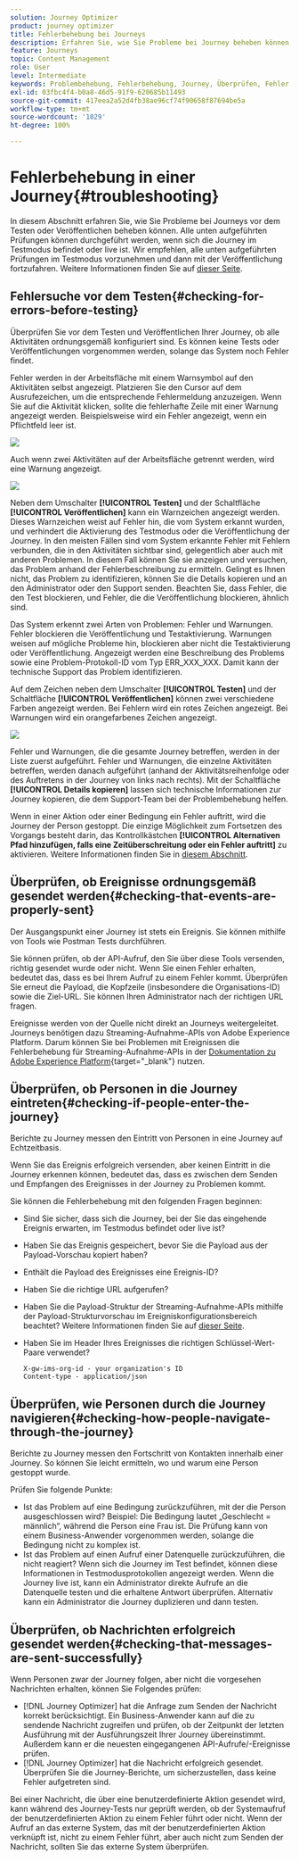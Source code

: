 ```yaml
---
solution: Journey Optimizer
product: journey optimizer
title: Fehlerbehebung bei Journeys
description: Erfahren Sie, wie Sie Probleme bei Journey beheben können
feature: Journeys
topic: Content Management
role: User
level: Intermediate
keywords: Problembehebung, Fehlerbehebung, Journey, Überprüfen, Fehler
exl-id: 03fbc4f4-b0a8-46d5-91f9-620685b11493
source-git-commit: 417eea2a52d4fb38ae96cf74f90658f87694be5a
workflow-type: tm+mt
source-wordcount: '1029'
ht-degree: 100%

---
```


# Fehlerbehebung in einer Journey{#troubleshooting}

In diesem Abschnitt erfahren Sie, wie Sie Probleme bei Journeys vor dem Testen oder Veröffentlichen beheben können. Alle unten aufgeführten Prüfungen können durchgeführt werden, wenn sich die Journey im Testmodus befindet oder live ist. Wir empfehlen, alle unten aufgeführten Prüfungen im Testmodus vorzunehmen und dann mit der Veröffentlichung fortzufahren. Weitere Informationen finden Sie auf [dieser Seite](../building-journeys/testing-the-journey.md).

## Fehlersuche vor dem Testen{#checking-for-errors-before-testing}

Überprüfen Sie vor dem Testen und Veröffentlichen Ihrer Journey, ob alle Aktivitäten ordnungsgemäß konfiguriert sind. Es können keine Tests oder Veröffentlichungen vorgenommen werden, solange das System noch Fehler findet.

Fehler werden in der Arbeitsfläche mit einem Warnsymbol auf den Aktivitäten selbst angezeigt. Platzieren Sie den Cursor auf dem Ausrufezeichen, um die entsprechende Fehlermeldung anzuzeigen. Wenn Sie auf die Aktivität klicken, sollte die fehlerhafte Zeile mit einer Warnung angezeigt werden. Beispielsweise wird ein Fehler angezeigt, wenn ein Pflichtfeld leer ist.

![](assets/journey63.png)

Auch wenn zwei Aktivitäten auf der Arbeitsfläche getrennt werden, wird eine Warnung angezeigt.

![](assets/canvas-disconnected.png)

Neben dem Umschalter **[!UICONTROL Testen]** und der Schaltfläche **[!UICONTROL Veröffentlichen]** kann ein Warnzeichen angezeigt werden. Dieses Warnzeichen weist auf Fehler hin, die vom System erkannt wurden, und verhindert die Aktivierung des Testmodus oder die Veröffentlichung der Journey. In den meisten Fällen sind vom System erkannte Fehler mit Fehlern verbunden, die in den Aktivitäten sichtbar sind, gelegentlich aber auch mit anderen Problemen. In diesem Fall können Sie sie anzeigen und versuchen, das Problem anhand der Fehlerbeschreibung zu ermitteln. Gelingt es Ihnen nicht, das Problem zu identifizieren, können Sie die Details kopieren und an den Administrator oder den Support senden. Beachten Sie, dass Fehler, die den Test blockieren, und Fehler, die die Veröffentlichung blockieren, ähnlich sind.

Das System erkennt zwei Arten von Problemen: Fehler und Warnungen. Fehler blockieren die Veröffentlichung und Testaktivierung. Warnungen weisen auf mögliche Probleme hin, blockieren aber nicht die Testaktivierung oder Veröffentlichung. Angezeigt werden eine Beschreibung des Problems sowie eine Problem-Protokoll-ID vom Typ ERR_XXX_XXX. Damit kann der technische Support das Problem identifizieren.

Auf dem Zeichen neben dem Umschalter **[!UICONTROL Testen]** und der Schaltfläche **[!UICONTROL Veröffentlichen]** können zwei verschiedene Farben angezeigt werden. Bei Fehlern wird ein rotes Zeichen angezeigt. Bei Warnungen wird ein orangefarbenes Zeichen angezeigt.

![](assets/journey75.png)

Fehler und Warnungen, die die gesamte Journey betreffen, werden in der Liste zuerst aufgeführt. Fehler und Warnungen, die einzelne Aktivitäten betreffen, werden danach aufgeführt (anhand der Aktivitätsreihenfolge oder des Auftretens in der Journey von links nach rechts). Mit der Schaltfläche **[!UICONTROL Details kopieren]** lassen sich technische Informationen zur Journey kopieren, die dem Support-Team bei der Problembehebung helfen.

Wenn in einer Aktion oder einer Bedingung ein Fehler auftritt, wird die Journey der Person gestoppt. Die einzige Möglichkeit zum Fortsetzen des Vorgangs besteht darin, das Kontrollkästchen **[!UICONTROL Alternativen Pfad hinzufügen, falls eine Zeitüberschreitung oder ein Fehler auftritt]** zu aktivieren. Weitere Informationen finden Sie in [diesem Abschnitt](../building-journeys/using-the-journey-designer.md#paths).

## Überprüfen, ob Ereignisse ordnungsgemäß gesendet werden{#checking-that-events-are-properly-sent}

Der Ausgangspunkt einer Journey ist stets ein Ereignis. Sie können mithilfe von Tools wie Postman Tests durchführen.

Sie können prüfen, ob der API-Aufruf, den Sie über diese Tools versenden, richtig gesendet wurde oder nicht. Wenn Sie einen Fehler erhalten, bedeutet das, dass es bei Ihrem Aufruf zu einem Fehler kommt. Überprüfen Sie erneut die Payload, die Kopfzeile (insbesondere die Organisations-ID) sowie die Ziel-URL. Sie können Ihren Administrator nach der richtigen URL fragen.

Ereignisse werden von der Quelle nicht direkt an Journeys weitergeleitet. Journeys benötigen dazu Streaming-Aufnahme-APIs von Adobe Experience Platform. Darum können Sie bei Problemen mit Ereignissen die Fehlerbehebung für Streaming-Aufnahme-APIs in der [Dokumentation zu Adobe Experience Platform](https://experienceleague.adobe.com/docs/experience-platform/ingestion/streaming/troubleshooting.html?lang=de){target="_blank"} nutzen.

## Überprüfen, ob Personen in die Journey eintreten{#checking-if-people-enter-the-journey}

Berichte zu Journey messen den Eintritt von Personen in eine Journey auf Echtzeitbasis.

Wenn Sie das Ereignis erfolgreich versenden, aber keinen Eintritt in die Journey erkennen können, bedeutet das, dass es zwischen dem Senden und Empfangen des Ereignisses in der Journey zu Problemen kommt.

Sie können die Fehlerbehebung mit den folgenden Fragen beginnen:

* Sind Sie sicher, dass sich die Journey, bei der Sie das eingehende Ereignis erwarten, im Testmodus befindet oder live ist?
* Haben Sie das Ereignis gespeichert, bevor Sie die Payload aus der Payload-Vorschau kopiert haben?
* Enthält die Payload des Ereignisses eine Ereignis-ID?
* Haben Sie die richtige URL aufgerufen?
* Haben Sie die Payload-Struktur der Streaming-Aufnahme-APIs mithilfe der Payload-Strukturvorschau im Ereigniskonfigurationsbereich beachtet? Weitere Informationen finden Sie auf [dieser Seite](../event/about-creating.md#preview-the-payload).
* Haben Sie im Header Ihres Ereignisses die richtigen Schlüssel-Wert-Paare verwendet?

  ```
  X-gw-ims-org-id - your organization's ID
  Content-type - application/json
  ```

## Überprüfen, wie Personen durch die Journey navigieren{#checking-how-people-navigate-through-the-journey}

Berichte zu Journey messen den Fortschritt von Kontakten innerhalb einer Journey. So können Sie leicht ermitteln, wo und warum eine Person gestoppt wurde.

Prüfen Sie folgende Punkte:

* Ist das Problem auf eine Bedingung zurückzuführen, mit der die Person ausgeschlossen wird? Beispiel: Die Bedingung lautet „Geschlecht = männlich“, während die Person eine Frau ist. Die Prüfung kann von einem Business-Anwender vorgenommen werden, solange die Bedingung nicht zu komplex ist.
* Ist das Problem auf einen Aufruf einer Datenquelle zurückzuführen, die nicht reagiert? Wenn sich die Journey im Test befindet, können diese Informationen in Testmodusprotokollen angezeigt werden. Wenn die Journey live ist, kann ein Administrator direkte Aufrufe an die Datenquelle testen und die erhaltene Antwort überprüfen. Alternativ kann ein Administrator die Journey duplizieren und dann testen.

## Überprüfen, ob Nachrichten erfolgreich gesendet werden{#checking-that-messages-are-sent-successfully}

Wenn Personen zwar der Journey folgen, aber nicht die vorgesehen Nachrichten erhalten, können Sie Folgendes prüfen:

* [!DNL Journey Optimizer] hat die Anfrage zum Senden der Nachricht korrekt berücksichtigt. Ein Business-Anwender kann auf die zu sendende Nachricht zugreifen und prüfen, ob der Zeitpunkt der letzten Ausführung mit der Ausführungszeit Ihrer Journey übereinstimmt. Außerdem kann er die neuesten eingegangenen API-Aufrufe/-Ereignisse prüfen.
* [!DNL Journey Optimizer] hat die Nachricht erfolgreich gesendet. Überprüfen Sie die Journey-Berichte, um sicherzustellen, dass keine Fehler aufgetreten sind.

Bei einer Nachricht, die über eine benutzerdefinierte Aktion gesendet wird, kann während des Journey­-Tests nur geprüft werden, ob der Systemaufruf der benutzerdefinierten Aktion zu einem Fehler führt oder nicht. Wenn der Aufruf an das externe System, das mit der benutzerdefinierten Aktion verknüpft ist, nicht zu einem Fehler führt, aber auch nicht zum Senden der Nachricht, sollten Sie das externe System überprüfen.
